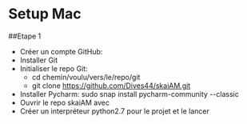 # Setup Mac
##Etape 1
* Créer un compte GitHub:
* Installer Git
* Initialiser le repo Git:
    * cd chemin/voulu/vers/le/repo/git
    * git clone https://github.com/Dives44/skaiAM.git
* Installer Pycharm: sudo snap install pycharm-community --classic
* Ouvrir le repo skaiAM avec 
* Créer un interpréteur python2.7 pour le projet et le lancer 